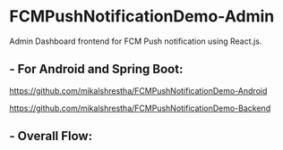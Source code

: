 # FCMPushNotificationDemo-Admin
Admin Dashboard frontend for FCM Push notification using React.js.

## - For Android and Spring Boot:
https://github.com/mikalshrestha/FCMPushNotificationDemo-Android

https://github.com/mikalshrestha/FCMPushNotificationDemo-Backend

## - Overall Flow:
